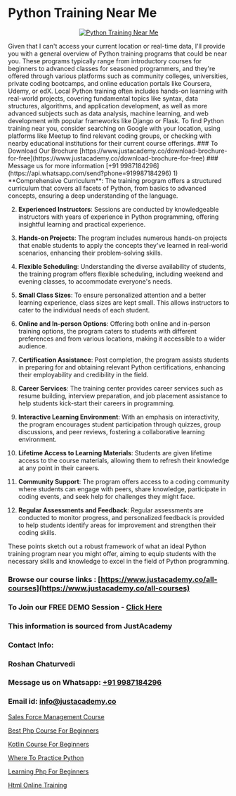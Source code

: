 # Python Training Near Me

<p align="center">
  <a href="https://justacademy.co/course-detail/python-training">
    <img src="https://justacademy.co/storage2/course_image/1709713400_course_image.webp" alt="Python Training Near Me">
  </a>
</p>
Given that I can't access your current location or real-time data, I'll provide you with a general overview of Python training programs that could be near you. These programs typically range from introductory courses for beginners to advanced classes for seasoned programmers, and they're offered through various platforms such as community colleges, universities, private coding bootcamps, and online education portals like Coursera, Udemy, or edX. Local Python training often includes hands-on learning with real-world projects, covering fundamental topics like syntax, data structures, algorithms, and application development, as well as more advanced subjects such as data analysis, machine learning, and web development with popular frameworks like Django or Flask. To find Python training near you, consider searching on Google with your location, using platforms like Meetup to find relevant coding groups, or checking with nearby educational institutions for their current course offerings.
### To Download Our Brochure [https://www.justacademy.co/download-brochure-for-free](https://www.justacademy.co/download-brochure-for-free)
### Message us for more information [+91 9987184296](https://api.whatsapp.com/send?phone=919987184296)
1) **Comprehensive Curriculum**: The training program offers a structured curriculum that covers all facets of Python, from basics to advanced concepts, ensuring a deep understanding of the language.

2) **Experienced Instructors**: Sessions are conducted by knowledgeable instructors with years of experience in Python programming, offering insightful learning and practical experience.

3) **Hands-on Projects**: The program includes numerous hands-on projects that enable students to apply the concepts they've learned in real-world scenarios, enhancing their problem-solving skills.

4) **Flexible Scheduling**: Understanding the diverse availability of students, the training program offers flexible scheduling, including weekend and evening classes, to accommodate everyone's needs.

5) **Small Class Sizes**: To ensure personalized attention and a better learning experience, class sizes are kept small. This allows instructors to cater to the individual needs of each student.

6) **Online and In-person Options**: Offering both online and in-person training options, the program caters to students with different preferences and from various locations, making it accessible to a wider audience.

7) **Certification Assistance**: Post completion, the program assists students in preparing for and obtaining relevant Python certifications, enhancing their employability and credibility in the field.

8) **Career Services**: The training center provides career services such as resume building, interview preparation, and job placement assistance to help students kick-start their careers in programming.

9) **Interactive Learning Environment**: With an emphasis on interactivity, the program encourages student participation through quizzes, group discussions, and peer reviews, fostering a collaborative learning environment.

10) **Lifetime Access to Learning Materials**: Students are given lifetime access to the course materials, allowing them to refresh their knowledge at any point in their careers.

11) **Community Support**: The program offers access to a coding community where students can engage with peers, share knowledge, participate in coding events, and seek help for challenges they might face.

12) **Regular Assessments and Feedback**: Regular assessments are conducted to monitor progress, and personalized feedback is provided to help students identify areas for improvement and strengthen their coding skills.

These points sketch out a robust framework of what an ideal Python training program near you might offer, aiming to equip students with the necessary skills and knowledge to excel in the field of Python programming.

### Browse our course links : [https://www.justacademy.co/all-courses](https://www.justacademy.co/all-courses) 
### To Join our FREE DEMO Session - [Click Here](https://www.justacademy.co/register-for-course-demo)


### This information is sourced from JustAcademy
### Contact Info:
### Roshan Chaturvedi
### Message us on Whatsapp: [+91 9987184296](https://api.whatsapp.com/send?phone=919987184296)
### Email id: [info@justacademy.co](mailto:info@justacademy.co)
                
[Sales Force Management Course](https://www.linkedin.com/pulse/sales-force-management-course-justacademy-kolkata-u8fpe?trackingId=uFosWLSNbBDxgLbvhOt64A%3D%3D&lipi=urn%3Ali%3Apage%3Ad_flagship3_company_admin%3Bul7GTKO7ThmTI9oLPnZkzg%3D%3D)

[Best Php Course For Beginners](https://www.linkedin.com/pulse/best-php-course-beginners-justacademy-bay-area-huqkc?trackingId=dGdzWy3hcO94lQWIPRt%2F4A%3D%3D&lipi=urn%3Ali%3Apage%3Ad_flagship3_company_admin%3BF16vFVlwTBq9N188C2SLQg%3D%3D)

[Kotlin Course For Beginners](https://medium.com/@ranepooja/kotlin-course-for-beginners-e00b8b27a46d)

[Where To Practice Python](https://medium.com/@mahi3106/where-to-practice-python-6eacd8881695)

[Learning Php For Beginners](https://justacademyin.github.io/justacademy/learning-php-for-beginners)

[Html Online Training](https://justacademyin.github.io/justacademy/html-online-training)

